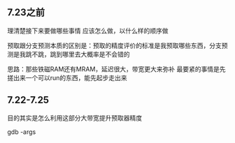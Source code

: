 ## 7.23之前
理清楚接下来要做哪些事情
应该怎么做，以什么样的顺序做

预取跟分支预测本质的区别是：预取的精度评价的标准是我预取哪些东西，分支预测是我跳不跳，跳到哪里去大概率是不会错的

思路：那些铁磁RAM还有MRAM，延迟很大，带宽更大来弥补
最要紧的事情是先搓出来一个可以run的东西，能先起步走出来


## 7.22-7.25
目的其实是怎么利用这部分大带宽提升预取器精度

gdb -args